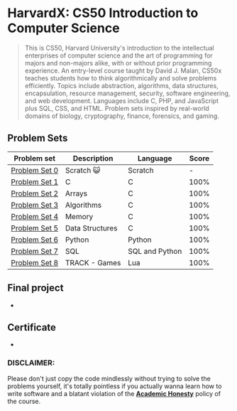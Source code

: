 # HarvardX: CS50 Introduction to Computer Science
 >This is CS50, Harvard University's introduction to the intellectual enterprises of computer science and the art of programming for majors and non-majors alike, with or without prior programming experience. 
An entry-level course taught by David J. Malan, CS50x teaches students how to think algorithmically and solve problems efficiently. Topics include abstraction, algorithms, data structures, encapsulation, resource management, security, software engineering, and web development. Languages include C, PHP, and JavaScript plus SQL, CSS, and HTML. Problem sets inspired by real-world domains of biology, cryptography, finance, forensics, and gaming. 
 
 
 
 ## Problem Sets
| Problem set | Description | Language | Score |
| --- | --- | --- | --- |
| [Problem Set 0](https://cs50.harvard.edu/x/2020/weeks/0/) | Scratch 😺 | Scratch | - |
| [Problem Set 1](https://cs50.harvard.edu/x/2020/weeks/1/) | C | C | 100% |
| [Problem Set 2](https://cs50.harvard.edu/x/2020/weeks/2/) | Arrays | C | 100% |
| [Problem Set 3](https://cs50.harvard.edu/x/2020/weeks/3/) | Algorithms | C | 100% |
| [Problem Set 4](https://cs50.harvard.edu/x/2020/weeks/4/) | Memory | C | 100% |
| [Problem Set 5](https://cs50.harvard.edu/x/2020/weeks/5/) | Data Structures | C | 100% |
| [Problem Set 6](https://cs50.harvard.edu/x/2020/weeks/6/) | Python | Python | 100% |
| [Problem Set 7](https://cs50.harvard.edu/x/2020/weeks/7/) | SQL | SQL and Python | 100% |
| [Problem Set 8](https://cs50.harvard.edu/x/2020/tracks/games/) | TRACK - Games | Lua | 100% |

## Final project

-

## Certificate

-

### DISCLAIMER:
Please don't just copy the code mindlessly without trying to solve the problems yourself, it's totally pointless if you actually wanna learn how to write software and a blatant violation of the [**Academic Honesty**](https://docs.cs50.net/2016/fall/syllabus/cs50.html#academic-honesty) policy of the course.
